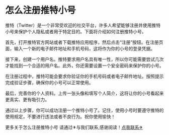 # 怎么注册推特小号

推特（Twitter）是一个非常受欢迎的社交平台，许多人希望能够注册并使用推特小号来保护个人隐私或者用于特定目的。下面将介绍如何注册推特小号。

首先，打开推特官方网站或者下载推特应用程序，然后点击“注册”按钮。在注册页面，输入一个新的电子邮件地址和手机号码，这将作为你的小号的登录凭据。

接下来，创建一个用户名。推特要求用户名具有唯一性，所以你可能需要尝试几次才能找到一个合适的用户名。此外，你还需要设置一个安全密码来保护你的小号。

在注册过程中，推特可能会要求你验证你的手机号码或者电子邮件地址。按照提示完成验证步骤，确保你的小号可以正常使用。

最后，完善你的个人资料。上传一张头像和填写个人简介，这将让你的小号看起来更真实、更有吸引力。

通过以上步骤，你可以成功注册一个推特小号了。记住，使用小号时要遵守推特的使用规定，不要进行违法或者不良行为。祝你使用愉快！

更多关于怎么注册推特小号 请通过✈与我们联系,感谢阅读！[点我联系✈](https://www.G208.com)